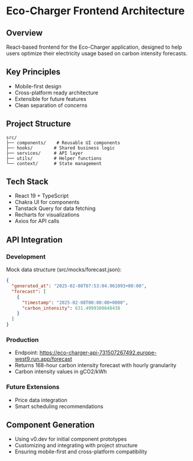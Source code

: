 # Eco-Charger Frontend Architecture

## Overview
React-based frontend for the Eco-Charger application, designed to help users optimize their electricity usage based on carbon intensity forecasts.

## Key Principles
- Mobile-first design
- Cross-platform ready architecture
- Extensible for future features
- Clean separation of concerns

## Project Structure
```
src/
├── components/    # Reusable UI components
├── hooks/        # Shared business logic
├── services/     # API layer
├── utils/        # Helper functions
└── context/      # State management
```

## Tech Stack
- React 19 + TypeScript
- Chakra UI for components
- Tanstack Query for data fetching
- Recharts for visualizations
- Axios for API calls

## API Integration

### Development
Mock data structure (src/mocks/forecast.json):
```json
{
  "generated_at": "2025-02-08T07:53:04.961093+00:00",
  "forecast": [
    {
      "timestamp": "2025-02-08T00:00:00+0000",
      "carbon_intensity": 631.4999389648438
    }
  ]
}
```

### Production
- Endpoint: https://eco-charger-api-731507267492.europe-west9.run.app/forecast
- Returns 168-hour carbon intensity forecast with hourly granularity
- Carbon intensity values in gCO2/kWh

### Future Extensions
- Price data integration
- Smart scheduling recommendations

## Component Generation
- Using v0.dev for initial component prototypes
- Customizing and integrating with project structure
- Ensuring mobile-first and cross-platform compatibility